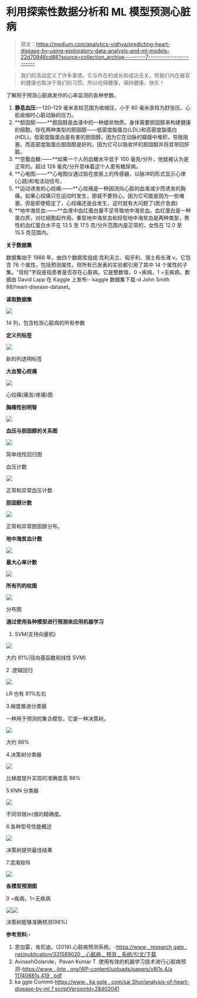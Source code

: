 # 利用探索性数据分析和 ML 模型预测心脏病

> 原文：<https://medium.com/analytics-vidhya/predicting-heart-disease-by-using-exploratory-data-analysis-and-ml-models-22d70946cd88?source=collection_archive---------7----------------------->

> 我们的活动定义了许多事情，它与外在的成长和成功无关，但我们内在器官的健康也取决于我们的习惯。所以吃得健康，保持健康，快乐！

了解用于预测心脏病发作的心率监测的各种参数。

1.  **静息血压:**—120–129 毫米汞柱范围为收缩压，小于 80 毫米汞柱为舒张压。心肌收缩时心脏动脉的压力。
2.  **胆固醇:——**胆固醇是血液中的一种蜡状物质。身体需要胆固醇来构建健康的细胞。存在两种类型的胆固醇——低密度脂蛋白(LDL)和高密度脂蛋白(HDL)。低密度脂蛋白是有害的胆固醇，因为它在动脉的瓣膜中堆积，导致阻塞。而高密度脂蛋白胆固醇是好的，因为它可以吸收坏的胆固醇并将其带回肝脏。
3.  **空腹血糖:——**如果一个人的血糖水平低于 100 毫克/分升，他就被认为是正常的。超过 126 毫克/分升意味着这个人患有糖尿病。
4.  **心电图:——**心电图仪通过贴在皮肤上的传感器，以脉冲的形式显示心律(心跳)和电活动信号。
5.  **运动诱发的心绞痛:——**心绞痛是一种因流向心脏的血液减少而诱发的胸痛。如果心绞痛只在运动时发生，那就不要担心，因为它可能是因为一些堵塞。但是即使稳定了，心绞痛还是会发生，这时就有大问题了(医疗急救)
6.  **地中海贫血:——**血液中血红蛋白量不足导致地中海贫血。血红蛋白是一种蛋白质，对红细胞起作用。重型地中海贫血和轻型地中海贫血是两种类型，男性的血红蛋白水平在 13.5 至 17.5 克/分升范围内是正常的，女性在 12.0 至 15.5 克范围内。

**关于数据集**

数据集始于 1988 年，由四个数据库组成:克利夫兰、匈牙利、瑞士和长滩 v。它包含 76 个属性，包括预测属性，但所有已发表的实验都引用了其中 14 个属性的子集。“目标”字段是指患者是否存在心脏病。它是整数值，0 =疾病，1 =无疾病。数据由 David Lapp 在 Kaggle 上发布:- kaggle 数据集下载-d John Smith 88/heart-disease-dataset。

**读取数据集**

![](img/4fa17b419b1fd18492834e5a3d10bf22.png)

14 列，包含检测心脏病的所有参数

**定义列标签**

![](img/232ec309154d6e352d9c5ff1a5029b77.png)

新的列透明标签

**大血管心绞痛**

![](img/855e4c79a292beb269cd44242cbe70e3.png)

心绞痛(痛苦/疼痛)图

**胸痛性别明智**

![](img/0f2f2ae66a5721a9268f4f81a93e99be.png)

**血压与胆固醇的关系图**

![](img/dabce64ac273ee301ca1d1affd5a8550.png)

简单线性回归图

血压计数

![](img/ec08dd7e01804c4c55668418d69a5b6e.png)

正常和异常血压计数

**胆固醇计数**

![](img/6e3e1b473d767621378b97fcdd2ffd69.png)

正常和异常胆固醇分布。

**地中海贫血计数**

![](img/46b458878011a01b4faa812728d01173.png)

**最大心率计数**

![](img/caa52f6085c7e95d6b7bbaf492459023.png)

**所有列的绘图**

![](img/dd81f5ac9ef54795e1eb47eaf56751ed.png)

分布图

**通过使用各种模型进行预测来应用机器学习**

1.  SVM(支持向量机)

![](img/3889835fef6ebae3a3c0be432c330cc8.png)

大约 81%(径向基函数和线性 SVM)

2 .逻辑回归

![](img/cf946da3ae62d104c020cb672bb2712e.png)

LR 也有 81%左右

3.梯度推进分类器

一种用于预测的集合模型，它是一种决策树。

![](img/d007dd3d9d97c90dc1626609554ce5a1.png)

大约 86%

4.决策树分类器

![](img/116cf43a9177424e12180ca539ba4601.png)

比梯度提升实现的准确度高 98%

5.KNN 分类器

![](img/d8eb0624cc2538562396c5b89aed6c41.png)

不同邻居(n)值的精确度。

6.各种型号性能概述

![](img/ca87487ebde5a613f100762d69317be7.png)

决策树提供最佳结果

7.混淆矩阵

![](img/8c66177f2ef5ac72e405a4ceb46294bc.png)

**各模型预测图**

0 =疾病，1=无疾病

![](img/fd0490cb982e87399fe0d1d8b87c467d.png)![](img/409dddd546b0bc5f960a0c8bade9045f.png)

决策树能够准确预测(98%)

**参考资料:-**

1.  恩加雷，肯尼迪。(2019).心脏病预测系统。-[https://www . research gate . net/publication/331589020 _ 心脏病 _ 预测 _ 系统/引文/下载](https://www.researchgate.net/publication/331589020_Heart_Disease_Prediction_System/citation/download)
2.  AvinashGolande，Pavan Kumar T .使用有效的机器学习技术进行心脏病预测-[https://www . ijrte . org/WP-content/uploads/papers/v8i1s 4/a 11740681s 419 . pdf](https://www.ijrte.org/wp-content/uploads/papers/v8i1s4/A11740681S419.pdf)
3.  ka ggle Commit-[https://www . ka ggle . com/sai Shur/analysis-of-heart-disease-by-ml？scriptVersionId=28402041](https://www.kaggle.com/saishur/analysis-of-heart-disease-by-ml?scriptVersionId=28402041)